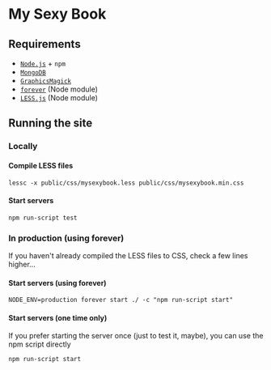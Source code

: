 # My Sexy Book

## Requirements

* [`Node.js`](nodejs.org) + `npm`
* [`MongoDB`](https://www.mongodb.org/)
* [`GraphicsMagick`](http://www.graphicsmagick.org/)
* [`forever`](https://github.com/foreverjs/forever) (Node module)
* [`LESS.js`](http://lesscss.org/) (Node module)

## Running the site

### Locally

#### Compile LESS files

```
lessc -x public/css/mysexybook.less public/css/mysexybook.min.css
```

#### Start servers

```
npm run-script test
```

### In production (using forever)

If you haven't already compiled the LESS files to CSS, check a few lines higher…

#### Start servers (using forever)

```
NODE_ENV=production forever start ./ -c "npm run-script start"
```

#### Start servers (one time only)

If you prefer starting the server once (just to test it, maybe), you can use the npm script directly

```
npm run-script start
```